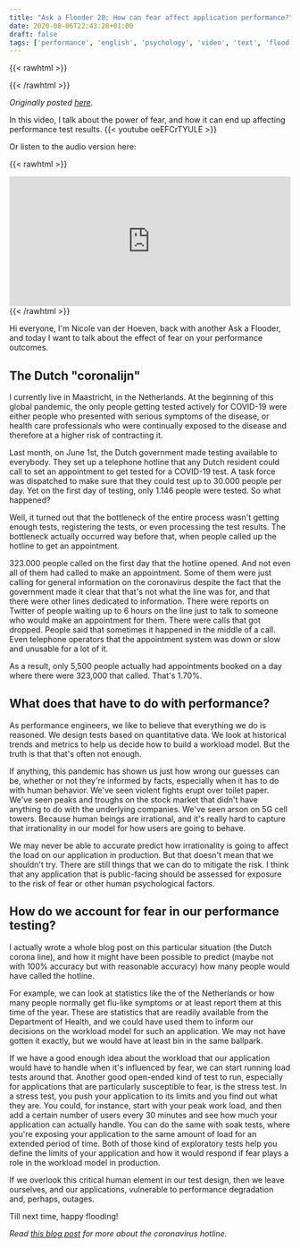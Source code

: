 ```yaml
---
title: "Ask a Flooder 20: How can fear affect application performance?"
date: 2020-08-06T22:43:28+01:00
draft: false
tags: ['performance', 'english', 'psychology', 'video', 'text', 'flood.io', 'ask a flooder']
---
```


{{< rawhtml >}}
<link rel="canonical" href="https://www.flood.io/blog/ask-a-flooder-20-how-can-fear-affect-application-performance-video">
{{< /rawhtml >}}

_Originally posted [here](https://www.flood.io/blog/ask-a-flooder-20-how-can-fear-affect-application-performance-video)._

In this video, I talk about the power of fear, and how it can end up affecting performance test results.
‍{{< youtube oeEFCrTYULE >}}

Or listen to the audio version here:

{{< rawhtml >}}
<iframe src="https://open.spotify.com/embed-podcast/episode/2cOfQrrUwyIKWbztgNdoXR" width="100%" height="232" frameborder="0" allowtransparency="true" allow="encrypted-media"></iframe>
{{< /rawhtml >}}

Hi everyone, I'm Nicole van der Hoeven, back with another Ask a Flooder, and today I want to talk about the effect of fear on your performance outcomes.

## The Dutch "coronalijn"

I currently live in Maastricht, in the Netherlands. At the beginning of this global pandemic, the only people getting tested actively for COVID-19 were either people who presented with serious symptoms of the disease, or health care professionals who were continually exposed to the disease and therefore at a higher risk of contracting it.

Last month, on June 1st, the Dutch government made testing available to everybody. They set up a telephone hotline that any Dutch resident could call to set an appointment to get tested for a COVID-19 test. A task force was dispatched to make sure that they could test up to 30.000 people per day. Yet on the first day of testing, only 1.146 people were tested. So what happened?

Well, it turned out that the bottleneck of the entire process wasn't getting enough tests, registering the tests, or even processing the test results. The bottleneck actually occurred way before that, when people called up the hotline to get an appointment.

323.000 people called on the first day that the hotline opened. And not even all of them had called to make an appointment. Some of them were just calling for general information on the coronavirus despite the fact that the government made it clear that that's not what the line was for, and that there were other lines dedicated to information. There were reports on Twitter of people waiting up to 6 hours on the line just to talk to someone who would make an appointment for them. There were calls that got dropped. People said that sometimes it happened in the middle of a call. Even telephone operators that   the appointment system was down or slow and unusable for a lot of it.

As a result, only 5,500 people actually had appointments booked on a day where there were 323,000 that called. That's 1.70%.

## What does that have to do with performance?

As performance engineers, we like to believe that everything we do is reasoned. We design tests based on quantitative data. We look at historical trends and metrics to help us decide how to build a workload model. But the truth is that that's often not enough.

If anything, this pandemic has shown us just how wrong our guesses can be, whether or not they're  informed by facts, especially when it has to do with human behavior. We've seen violent fights erupt over toilet paper. We've seen peaks and troughs on the stock market that didn't have anything to do with the underlying companies. We've seen arson on 5G cell towers. Because human beings are irrational, and it's really hard to capture that irrationality in our model for how users are going to behave.

We may never be able to accurate predict how irrationality is going to affect the load on our application in production. But that doesn't mean that we shouldn't try. There are still things that we can do to mitigate the risk. I think that any application that is public-facing should be assessed for exposure to the risk of fear or other human psychological factors.

## How do we account for fear in our performance testing?

I actually wrote a whole blog post on this particular situation (the Dutch corona line), and how it might have been possible to predict (maybe not with 100% accuracy but with reasonable accuracy) how many people would have called the hotline.

For example, we can look at statistics like the of the Netherlands or how many people normally get flu-like symptoms or at least report them at this time of the year. These are statistics that are readily available from the Department of Health, and we could have used them to inform our decisions on the workload model for such an application. We may not have gotten it exactly, but we would have at least bin in the same ballpark.

If we have a good enough idea about the workload that our application would have to handle when it's influenced by fear, we can start running load tests around that. Another good open-ended kind of test to run, especially for applications that are particularly susceptible to fear, is the stress test. In a stress test, you push your application to its limits and you find out what they are. You could, for instance, start with your peak work load, and then add a certain number of users every 30 minutes and see how much your application can actually handle. You can do the same with soak tests, where you're exposing your application to the same amount of load for an extended period of time. Both of those kind of exploratory tests help you define the limits of your application and how it would respond if fear plays a role in the workload model in production.

If we overlook this critical human element in our test design, then we leave ourselves, and our applications, vulnerable to performance degradation and, perhaps, outages.

Till next time, happy flooding!



_Read [this blog post](blog/20200813-dutch-coronavirus-hotline/) for more about the coronavirus hotline._